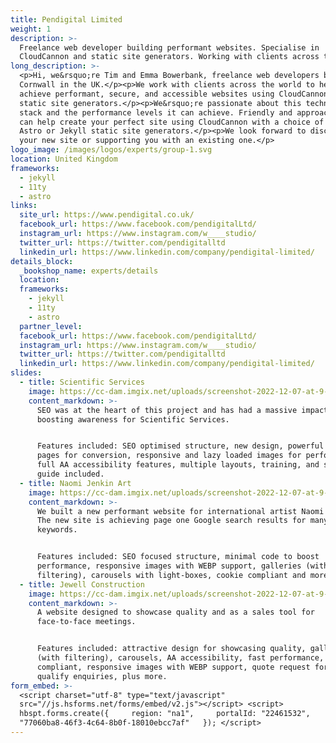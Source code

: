 ```yaml
---
title: Pendigital Limited
weight: 1
description: >-
  Freelance web developer building performant websites. Specialise in
  CloudCannon and static site generators. Working with clients across the globe.
long_description: >-
  <p>Hi, we&rsquo;re Tim and Emma Bowerbank, freelance web developers based in
  Cornwall in the UK.</p><p>We work with clients across the world to help them
  achieve performant, secure, and accessible websites using CloudCannon and
  static site generators.</p><p>We&rsquo;re passionate about this technology
  stack and the performance levels it can achieve. Friendly and approachable, we
  can help create your perfect site using CloudCannon with a choice of Eleventy,
  Astro or Jekyll static site generators.</p><p>We look forward to discussing
  your new site or supporting you with an existing one.</p>
logo_image: /images/logos/experts/group-1.svg
location: United Kingdom
frameworks:
  - jekyll
  - 11ty
  - astro
links:
  site_url: https://www.pendigital.co.uk/
  facebook_url: https://www.facebook.com/pendigitalLtd/
  instagram_url: https://www.instagram.com/w____studio/
  twitter_url: https://twitter.com/pendigitalltd
  linkedin_url: https://www.linkedin.com/company/pendigital-limited/
details_block:
  _bookshop_name: experts/details
  location:
  frameworks:
    - jekyll
    - 11ty
    - astro
  partner_level:
  facebook_url: https://www.facebook.com/pendigitalLtd/
  instagram_url: https://www.instagram.com/w____studio/
  twitter_url: https://twitter.com/pendigitalltd
  linkedin_url: https://www.linkedin.com/company/pendigital-limited/
slides:
  - title: Scientific Services
    image: https://cc-dam.imgix.net/uploads/screenshot-2022-12-07-at-9-48-07-am.png
    content_markdown: >-
      SEO was at the heart of this project and has had a massive impact in
      boosting awareness for Scientific Services.


      Features included: SEO optimised structure, new design, powerful landing
      pages for conversion, responsive and lazy loaded images for performance,
      full AA accessibility features, multiple layouts, training, and short-cut
      guide included.
  - title: Naomi Jenkin Art
    image: https://cc-dam.imgix.net/uploads/screenshot-2022-12-07-at-9-51-33-am.png
    content_markdown: >-
      We built a new performant website for international artist Naomi Jenkin.
      The new site is achieving page one Google search results for many popular
      keywords.


      Features included: SEO focused structure, minimal code to boost
      performance, responsive images with WEBP support, galleries (with
      filtering), carousels with light-boxes, cookie compliant and more.
  - title: Jewell Construction
    image: https://cc-dam.imgix.net/uploads/screenshot-2022-12-07-at-9-54-46-am.png
    content_markdown: >-
      A website designed to showcase quality and as a sales tool for
      face-to-face meetings.


      Features included: attractive design for showcasing quality, galleries
      (with filtering), carousels, AA accessibility, fast performance, cookie
      compliant, responsive images with WEBP support, quote request form helps
      qualify enquiries, plus more.
form_embed: >-
  <script charset="utf-8" type="text/javascript"
  src="//js.hsforms.net/forms/embed/v2.js"></script> <script>  
  hbspt.forms.create({     region: "na1",     portalId: "22461532",     formId:
  "77060ba8-46f3-4c64-8b0f-18010ebcc7af"   }); </script>
---
```

